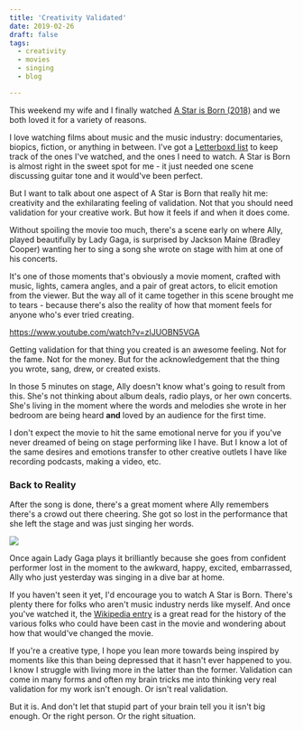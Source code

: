 ```yaml
---
title: 'Creativity Validated'
date: 2019-02-26
draft: false
tags: 
  - creativity
  - movies
  - singing
  - blog

---
```


This weekend my wife and I finally watched [A Star is Born (2018)](https://letterboxd.com/film/a-star-is-born-2018/) and we both loved it for a variety of reasons.

I love watching films about music and the music industry: documentaries, biopics, fiction, or anything in between. I've got a [Letterboxd list](https://letterboxd.com/ichris/list/music-documentaries-to-watch/) to keep track of the ones I've watched, and the ones I need to watch. A Star is Born is almost right in the sweet spot for me - it just needed one scene discussing guitar tone and it would've been perfect.

But I want to talk about one aspect of A Star is Born that really hit me: creativity and the exhilarating feeling of validation. Not that you should need validation for your creative work. But how it feels if and when it does come.

Without spoiling the movie too much, there's a scene early on where Ally, played beautifully by Lady Gaga, is surprised by Jackson Maine (Bradley Cooper) wanting her to sing a song she wrote on stage with him at one of his concerts.

It's one of those moments that's obviously a movie moment, crafted with music, lights, camera angles, and a pair of great actors, to elicit emotion from the viewer. But the way all of it came together in this scene brought me to tears - because there's also the reality of how that moment feels for anyone who's ever tried creating.

https://www.youtube.com/watch?v=zlJUOBN5VGA

Getting validation for that thing you created is an awesome feeling. Not for the fame. Not for the money. But for the acknowledgement that the thing you wrote, sang, drew, or created exists.

In those 5 minutes on stage, Ally doesn't know what's going to result from this. She's not thinking about album deals, radio plays, or her own concerts. She's living in the moment where the words and melodies she wrote in her bedroom are being heard **and** loved by an audience for the first time.

I don't expect the movie to hit the same emotional nerve for you if you've never dreamed of being on stage performing like I have. But I know a lot of the same desires and emotions transfer to other creative outlets I have like recording podcasts, making a video, etc.

### Back to Reality

After the song is done, there's a great moment where Ally remembers there's a crowd out there cheering. She got so lost in the performance that she left the stage and was just singing her words.

![](https://media.giphy.com/media/XHU5A2lvi2gkrX764G/source.gif)

Once again Lady Gaga plays it brilliantly because she goes from confident performer lost in the moment to the awkward, happy, excited, embarrassed, Ally who just yesterday was singing in a dive bar at home.

If you haven't seen it yet, I'd encourage you to watch A Star is Born. There's plenty there for folks who aren't music industry nerds like myself. And once you've watched it, the [Wikipedia entry](https://en.wikipedia.org/wiki/A_Star_Is_Born_(2018_film)) is a great read for the history of the various folks who could have been cast in the movie and wondering about how that would've changed the movie.

If you're a creative type, I hope you lean more towards being inspired by moments like this than being depressed that it hasn't ever happened to you. I know I struggle with living more in the latter than the former. Validation can come in many forms and often my brain tricks me into thinking very real validation for my work isn't enough. Or isn't real validation.

But it is. And don't let that stupid part of your brain tell you it isn't big enough. Or the right person. Or the right situation.